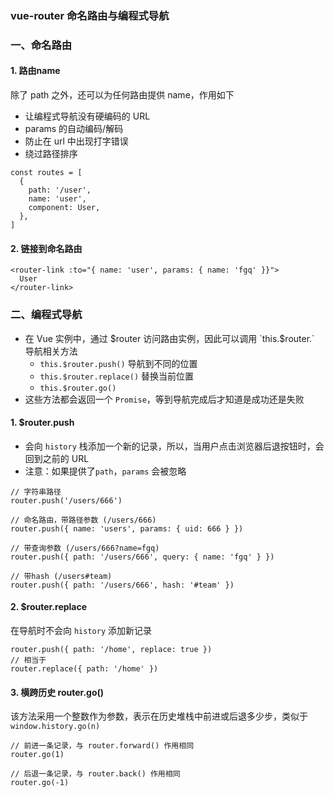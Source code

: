 ### vue-router 命名路由与编程式导航

### 一、命名路由
#### 1. 路由name
除了 path 之外，还可以为任何路由提供 name，作用如下
* 让编程式导航没有硬编码的 URL
* params 的自动编码/解码
* 防止在 url 中出现打字错误
* 绕过路径排序

```
const routes = [
  {
    path: '/user',
    name: 'user',
    component: User,
  },
]   
```

#### 2. 链接到命名路由
```
<router-link :to="{ name: 'user', params: { name: 'fgq' }}">
  User
</router-link>
```


### 二、编程式导航
* 在 Vue 实例中，通过 $router 访问路由实例，因此可以调用 `this.$router.` 导航相关方法
  * `this.$router.push()`  导航到不同的位置
  * `this.$router.replace()`  替换当前位置
  * `this.$router.go()`
* 这些方法都会返回一个 `Promise`，等到导航完成后才知道是成功还是失败

#### 1. $router.push
* 会向 `history` 栈添加一个新的记录，所以，当用户点击浏览器后退按钮时，会回到之前的 URL
* 注意：如果提供了`path`，`params` 会被忽略 

```
// 字符串路径
router.push('/users/666')

// 命名路由，带路径参数 (/users/666)
router.push({ name: 'users', params: { uid: 666 } })

// 带查询参数 (/users/666?name=fgq)
router.push({ path: '/users/666', query: { name: 'fgq' } })

// 带hash (/users#team)
router.push({ path: '/users/666', hash: '#team' })
```

#### 2. $router.replace
在导航时不会向 `history` 添加新记录

```
router.push({ path: '/home', replace: true })
// 相当于
router.replace({ path: '/home' })
```

#### 3. 横跨历史 router.go()
该方法采用一个整数作为参数，表示在历史堆栈中前进或后退多少步，类似于 `window.history.go(n)`

```
// 前进一条记录，与 router.forward() 作用相同
router.go(1)

// 后退一条记录，与 router.back() 作用相同
router.go(-1)
```